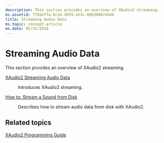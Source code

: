 ```yaml
---
description: This section provides an overview of XAudio2 streaming.
ms.assetid: 778a5ffa-8c24-d97d-a53c-88b30887eb4b
title: Streaming Audio Data
ms.topic: concept-article
ms.date: 05/31/2018
---
```


# Streaming Audio Data

This section provides an overview of XAudio2 streaming.

<dl> <dt>

<span id="XAudio2_Streaming_Audio_Data"></span><span id="xaudio2_streaming_audio_data"></span><span id="XAUDIO2_STREAMING_AUDIO_DATA"></span>[XAudio2 Streaming Audio Data](xaudio2-streaming-audio-data.md)
</dt> <dd>

Introduces XAudio2 streaming.

</dd> <dt>

<span id="How_to__Stream_a_Sound_from_Disk"></span><span id="how_to__stream_a_sound_from_disk"></span><span id="HOW_TO__STREAM_A_SOUND_FROM_DISK"></span>[How to: Stream a Sound from Disk](how-to--stream-a-sound-from-disk.md)
</dt> <dd>

Describes how to stream audio data from disk with XAudio2.

</dd> </dl>

## Related topics

<dl> <dt>

[XAudio2 Programming Guide](programming-guide.md)
</dt> </dl>

 

 



